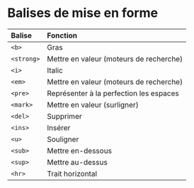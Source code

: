 # Balises de mise en forme

| Balise     | Fonction                                         |
| :--------- | :----------------------------------------------- |
| `<b>`      | Gras                                             |
| `<strong>` | Mettre en valeur (moteurs de recherche)          |
| `<i>`      | Italic                                           |
| `<em>`     | Mettre en valeur (moteurs de recherche)          |
| `<pre>`    | Représenter à la perfection les espaces          |
| `<mark>`   | Mettre en valeur (surligner)                     |
| `<del>`    | Supprimer                                        |
| `<ins>`    | Insérer                                          |
| `<u>`      | Souligner                                        |
| `<sub>`    | Mettre en-dessous                                |
| `<sup>`    | Mettre au-dessus                                 |
| `<hr>`     | Trait horizontal                                 |

